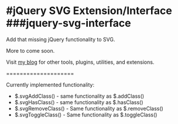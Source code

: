 #jQuery SVG Extension/Interface
###jquery-svg-interface
====================

Add that missing jQuery functionality to SVG.

More to come soon.

Visit [my blog](http://www.dark.codes/) for other tools, plugins, utilities, and extensions.

====================

Currently implemented functionality:

* $.svgAddClass() - same functionality as $.addClass()
* $.svgHasClass() - same functionality as $.hasClass()
* $.svgRemoveClass() - Same functionality as $.removeClass()
* $.svgToggleClass() - Same functionality as $.toggleClass()